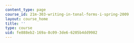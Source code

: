 ```yaml
---
content_type: page
course_id: 21m-303-writing-in-tonal-forms-i-spring-2009
layout: course_home
title: ''
type: course
uid: fe888eb2-169a-8c09-3de6-6205b4dd9982
---
```

